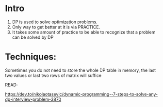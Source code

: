 # Intro 

1. DP is used to solve optimization problems.
2. Only way to get better at it  is via PRACTICE.
3. It takes some amount of practice to be able to recognize that a problem can be solved by DP

# Techniques:

 Sometimes you do not need to store the whole DP table in memory, the last two values or
 last two rows of matrix will suffice

READ:
 
https://dev.to/nikolaotasevic/dynamic-programming--7-steps-to-solve-any-dp-interview-problem-3870
